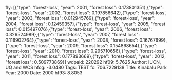 fly: [{"type": 'forest-loss', "year": 2001, "forest loss": 0.173801351},{"type": 'forest-loss', "year": 2002, "forest loss": 0.197856642},{"type": 'forest-loss', "year": 2003, "forest loss": 0.012945769},{"type": 'forest-loss', "year": 2004, "forest loss": 0.12459357},{"type": 'forest-loss', "year": 2005, "forest loss": 0.015497076},{"type": 'forest-loss', "year": 2006, "forest loss": 0.326524989},{"type": 'forest-loss', "year": 2007, "forest loss": 0.116902764},{"type": 'forest-loss', "year": 2008, "forest loss": 0.16767699},{"type": 'forest-loss', "year": 2009, "forest loss": 0.154868654},{"type": 'forest-loss', "year": 2010, "forest loss": 0.295710656},{"type": 'forest-loss', "year": 2011, "forest loss": 0.177893669},{"type": 'forest-loss', "year": 2012, "forest loss": 0.509773869}]
wdpaid: 220292
hf09: 5.7625
Author: IUCN, UQ and WCS
hfcg: -3.0480
Tags: TEST
fc: 706.7229138
Title: Kinabalu Park
Year: 2000
Date: 2000
hf93: 8.8053
